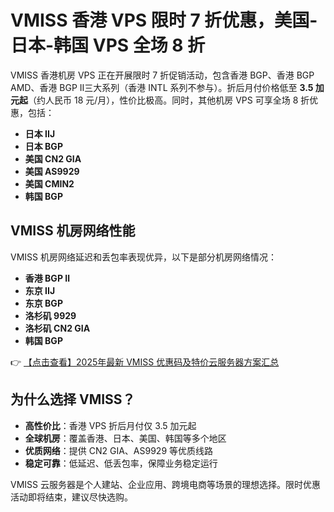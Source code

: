 # VMISS 香港 VPS 限时 7 折优惠，美国-日本-韩国 VPS 全场 8 折

VMISS 香港机房 VPS 正在开展限时 7 折促销活动，包含香港 BGP、香港 BGP AMD、香港 BGP Ⅱ三大系列（香港 INTL 系列不参与）。折后月付价格低至 **3.5 加元起**（约人民币 18 元/月），性价比极高。同时，其他机房 VPS 可享全场 8 折优惠，包括：

- **日本 IIJ**
- **日本 BGP**
- **美国 CN2 GIA**
- **美国 AS9929**
- **美国 CMIN2**
- **韩国 BGP**

## VMISS 机房网络性能

VMISS 机房网络延迟和丢包率表现优异，以下是部分机房网络情况：

- **香港 BGP Ⅱ**
- **东京 IIJ**
- **东京 BGP**
- **洛杉矶 9929**
- **洛杉矶 CN2 GIA**
- **韩国 BGP**

👉 [【点击查看】2025年最新 VMISS 优惠码及特价云服务器方案汇总](https://bit.ly/Vmiss)

## 为什么选择 VMISS？

- **高性价比**：香港 VPS 折后月付仅 3.5 加元起
- **全球机房**：覆盖香港、日本、美国、韩国等多个地区
- **优质网络**：提供 CN2 GIA、AS9929 等优质线路
- **稳定可靠**：低延迟、低丢包率，保障业务稳定运行

VMISS 云服务器是个人建站、企业应用、跨境电商等场景的理想选择。限时优惠活动即将结束，建议尽快选购。
